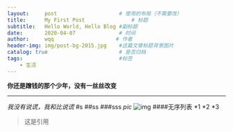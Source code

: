 ```yaml
---
layout:     post                    # 使用的布局（不需要改）
title:      My First Post               # 标题 
subtitle:   Hello World, Hello Blog #副标题
date:       2020-04-07              # 时间
author:     wqq                    # 作者
header-img: img/post-bg-2015.jpg    #这篇文章标题背景图片
catalog: true                       # 是否归档
tags:                               #标签
    - 生活
---
```


 **你还是蹭钱的那个少年，没有一丝丝改变**
 ***
 *我没有说谎，我和比说谎*
 #s
 ##ss
 ###sss 
 *pic*
 ![img](https://share.getcloudapp.com/bLum4b6N)
####无序列表
*1
*2
*3
 >这是引用
 
 
